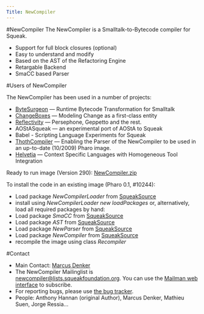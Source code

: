 ```yaml
---
Title: NewCompiler
---
```

#NewCompiler
The NewCompiler is a Smalltalk-to-Bytecode compiler for Squeak. 

-  Support for full block closures (optional)
-  Easy to understand and modify
-  Based on the AST of the Refactoring Engine
-  Retargable Backend
-  SmaCC based Parser 

#Users of NewCompiler

 The NewCompiler has been used in a number of projects: 

-  [ByteSurgeon](%base_url%/research/bytesurgeon) &mdash; Runtime Bytecode Transformation for Smalltalk
-  [ChangeBoxes](%base_url%/research/changeboxes) &mdash; Modeling Change as a first-class entity
-  [Reflectivity](%base_url%/research/reflectivity) &mdash; Persephone, Geppetto and the rest.
-  AOStASqueak &mdash; an experimental port of AOStA to Squeak
-  Babel - Scripting Language Experiments for Squeak
-  [ThothCompiler](http://smalltalkthoughts.blogspot.com/2009/09/introducing-thothcompiler.html) &mdash; Enabling the Parser of the NewCompiler to be used in an up-to-date (10/2009) Pharo image.
-  [Helvetia](%base_url%/research/helvetia) &mdash; Context Specific Languages with Homogeneous Tool Integration

Ready to run image (Version 290): [NewCompiler.zip](%base_url%/download/newcompiler/NewCompiler.zip) 

To install the code in an existing image (Pharo 0.1, #10244): 

- Load package *NewCompilerLoader* from [ SqueakSource](http://www.squeaksource.com/NewCompiler.html) 
- install using *NewCompilerLoader new loadPackages* or, alternatively, load all required packages by hand: 
- Load package *SmaCC* from [ SqueakSource](http://www.squeaksource.com/SmaccDevelopment.html) 
- Load package *AST* from [ SqueakSource](http://www.squeaksource.com/AST.html) 
- Load package *NewParser* from [ SqueakSource](http://www.squeaksource.com/AST.html) 
- Load package *NewCompiler* from [ SqueakSource](http://www.squeaksource.com/NewCompiler.html) 
- recompile the image using class *Recompiler*

#Contact

- Main Contact: [Marcus Denker](http://www.iam.unibe.ch/~denker) 
- The NewCompiler Mailinglist is newcompiler@lists.squeakfoundation.org. You can use the <a href= "http://lists.squeakfoundation.org/mailman/listinfo/newcompiler">Mailman web interface</a> to subscribe. 
- For reporting bugs, please use [the bug tracker](http://code.google.com/p/squeaknewcompiler/issues/list).
-  People: Anthony Hannan (original Author), Marcus Denker, Mathieu Suen, Jorge Ressia... 
